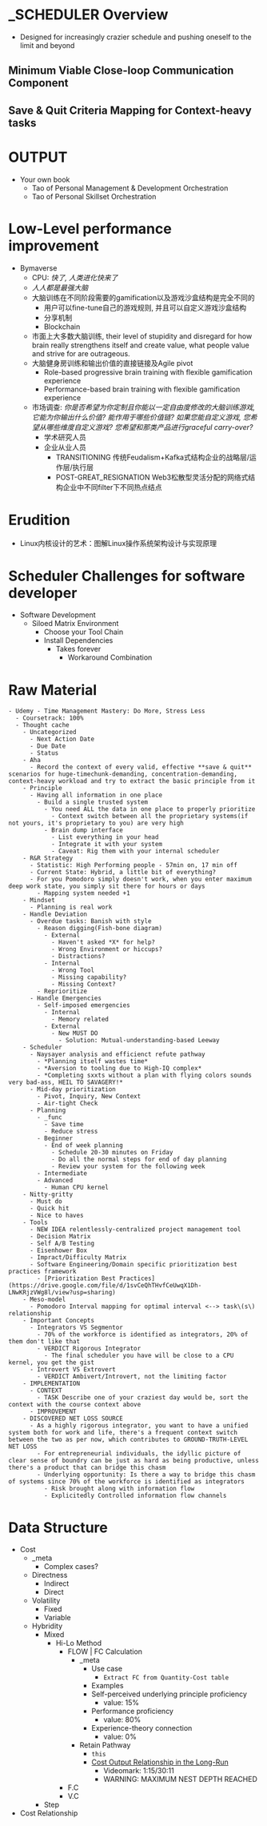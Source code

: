 # _SCHEDULER Overview
- Designed for increasingly crazier schedule and pushing oneself to the limit and beyond
## Minimum Viable Close-loop Communication Component
## Save & Quit Criteria Mapping for Context-heavy tasks

# OUTPUT
- Your own book
  - Tao of Personal Management & Development Orchestration
  - Tao of Personal Skillset Orchestration

# Low-Level performance improvement
- Bymaverse
  - CPU: *快了, 人类进化快来了*
  - *人人都是最强大脑*
  - 大脑训练在不同阶段需要的gamification以及游戏沙盒结构是完全不同的
    - 用户可以fine-tune自己的游戏规则, 并且可以自定义游戏沙盒结构
    - 分享机制
    - Blockchain
  - 市面上大多数大脑训练, their level of stupidity and disregard for how brain really strengthens itself and create value, what people value and strive for are outrageous.
  - 大脑健身房训练和输出价值的直接链接及Agile pivot
    - Role-based progressive brain training with flexible gamification experience
    - Performance-based brain training with flexible gamification experience
  - 市场调查: *你是否希望为你定制且你能以一定自由度修改的大脑训练游戏, 它能为你输出什么价值? 能作用于哪些价值链? 如果您能自定义游戏, 您希望从哪些维度自定义游戏? 您希望和那类产品进行graceful carry-over?*
    - 学术研究人员
    - 企业从业人员
      - TRANSITIONING 传统Feudalism+Kafka式结构企业的战略层/运作层/执行层
      - POST-GREAT_RESIGNATION Web3松散型灵活分配的网络式结构企业中不同filter下不同热点结点

# Erudition
- Linux内核设计的艺术：图解Linux操作系统架构设计与实现原理

# Scheduler Challenges for software developer
- Software Development 
  - Siloed Matrix Environment
    - Choose your Tool Chain
    - Install Dependencies
      - Takes forever
        - Workaround Combination

# Raw Material
    - Udemy - Time Management Mastery: Do More, Stress Less
      - Coursetrack: 100%
      - Thought cache
        - Uncategorized
          - Next Action Date
          - Due Date
          - Status
        - Aha
          - Record the context of every valid, effective **save & quit** scenarios for huge-timechunk-demanding, concentration-demanding, context-heavy workload and try to extract the basic principle from it
        - Principle
          - Having all information in one place
            - Build a single trusted system
              - You need ALL the data in one place to properly prioritize
                - Context switch between all the proprietary systems(if not yours, it's proprietary to you) are very high
              - Brain dump interface
                - List everything in your head
                - Integrate it with your system
                - Caveat: Rig them with your internal scheduler
        - R&R Strategy
          - Statistic: High Performing people - 57min on, 17 min off
          - Current State: Hybrid, a little bit of everything?
          - For you Pomodoro simply doesn't work, when you enter maximum deep work state, you simply sit there for hours or days
            - Mapping system needed +1
        - Mindset
          - Planning is real work
        - Handle Deviation
          - Overdue tasks: Banish with style
            - Reason digging(Fish-bone diagram)
              - External
                - Haven't asked *X* for help?
                - Wrong Environment or hiccups?
                - Distractions?
              - Internal
                - Wrong Tool
                - Missing capability?
                - Missing Context?
            - Reprioritize
          - Handle Emergencies
            - Self-imposed emergencies
              - Internal
                - Memory related
              - External
                - New MUST DO
                  - Solution: Mutual-understanding-based Leeway
        - Scheduler
          - Naysayer analysis and efficienct refute pathway
            - *Planning itself wastes time*
            - *Aversion to tooling due to High-IQ complex*
            - *Completing sxxts without a plan with flying colors sounds very bad-ass, HEIL TO SAVAGERY!*
          - Mid-day prioritization
            - Pivot, Inquiry, New Context
            - Air-tight Check
          - Planning
            - _func
              - Save time
              - Reduce stress
            - Beginner
              - End of week planning
                - Schedule 20-30 minutes on Friday
                - Do all the normal steps for end of day planning
                - Review your system for the following week
            - Intermediate
            - Advanced
              - Human CPU kernel
        - Nitty-gritty
          - Must do
          - Quick hit
          - Nice to haves
        - Tools
          - NEW IDEA relentlessly-centralized project management tool
          - Decision Matrix
          - Self A/B Testing
          - Eisenhower Box
          - Impract/Difficulty Matrix
          - Software Engineering/Domain specific prioritization best practices framework
            - [Prioritization Best Practices](https://drive.google.com/file/d/1svCeQhTHvfCeUwqX1Dh-LNwKRjzVWg8l/view?usp=sharing)
        - Meso-model
          - Pomodoro Interval mapping for optimal interval <--> task\(s\) relationship
        - Important Concepts
          - Integrators VS Segmentor
            - 70% of the workforce is identified as integrators, 20% of them don't like that
            - VERDICT Rigorous Integrator
              - The final scheduler you have will be close to a CPU kernel, you get the gist
          - Introvert VS Extrovert
            - VERDICT Ambivert/Introvert, not the limiting factor
        - IMPLEMENTATION
          - CONTEXT
            - TASK Describe one of your craziest day would be, sort the context with the course context above
          - IMPROVEMENT
        - DISCOVERED NET LOSS SOURCE
          - As a highly rigorous integrator, you want to have a unified system both for work and life, there's a frequent context switch between the two as per now, which contributes to GROUND-TRUTH-LEVEL NET LOSS
            - For entrepreneurial individuals, the idyllic picture of clear sense of boundry can be just as hard as being productive, unless there's a product that can bridge this chasm
            - Underlying opportunity: Is there a way to bridge this chasm of systems since 70% of the workforce is identified as integrators
              - Risk brought along with information flow
              - Explicitedly Controlled information flow channels

# Data Structure
- Cost
  - _meta
    - Complex cases?
  - Directness
    - Indirect
    - Direct
  - Volatility
    - Fixed
    - Variable
  - Hybridity
    - Mixed
      - Hi-Lo Method
        - FLOW | FC Calculation
          - _meta
            - Use case
              - `Extract FC from Quantity-Cost table`
            - Examples
            - Self-perceived underlying principle proficiency
              - value: 15%
            - Performance proficiency
              - value: 80%
            - Experience-theory connection
              - value: 0%
          - Retain Pathway
            - `this`
            - [Cost Output Relationship in the Long-Run](https://www.youtube.com/watch?v=uVIiOltIrrI)
              - Videomark: 1:15/30:11
              - WARNING: MAXIMUM NEST DEPTH REACHED
        - F.C
        - V.C
    - Step
- Cost Relationship 
